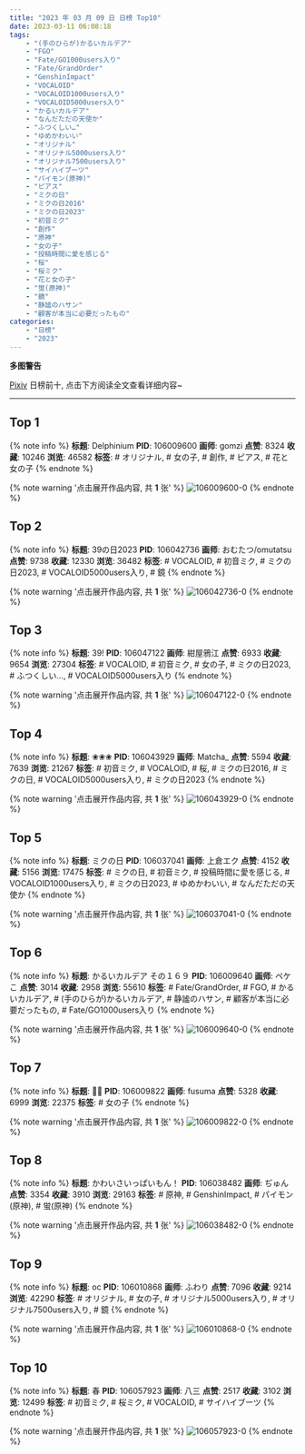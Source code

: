 ```yaml
---
title: "2023 年 03 月 09 日 日榜 Top10"
date: 2023-03-11 06:08:18
tags:
    - "(手のひらが)かるいカルデア"
    - "FGO"
    - "Fate/GO1000users入り"
    - "Fate/GrandOrder"
    - "GenshinImpact"
    - "VOCALOID"
    - "VOCALOID1000users入り"
    - "VOCALOID5000users入り"
    - "かるいカルデア"
    - "なんだただの天使か"
    - "ふつくしい…"
    - "ゆめかわいい"
    - "オリジナル"
    - "オリジナル5000users入り"
    - "オリジナル7500users入り"
    - "サイハイブーツ"
    - "パイモン(原神)"
    - "ピアス"
    - "ミクの日"
    - "ミクの日2016"
    - "ミクの日2023"
    - "初音ミク"
    - "創作"
    - "原神"
    - "女の子"
    - "投稿時間に愛を感じる"
    - "桜"
    - "桜ミク"
    - "花と女の子"
    - "蛍(原神)"
    - "鏡"
    - "静謐のハサン"
    - "顧客が本当に必要だったもの"
categories:
    - "日榜"
    - "2023"
---
```


<i class="fa fa-triangle-exclamation"></i>**多图警告**<i class="fa fa-triangle-exclamation"></i>

[Pixiv](https://www.pixiv.net/) 日榜前十, 点击下方阅读全文查看详细内容~

<!-- more -->

---

## Top 1

{% note info %}
**标题**: Delphinium
**PID**: 106009600 **画师**: gomzi
**点赞**: 8324 **收藏**: 10246 **浏览**: 46582
**标签**: # オリジナル, # 女の子, # 創作, # ピアス, # 花と女の子
{% endnote %}

{% note warning '点击展开作品内容, 共 **1** 张' %}
![106009600-0](https://i.pixiv.re/img-original/img/2023/03/08/00/00/47/106009600_p0.jpg)
{% endnote %}

## Top 2

{% note info %}
**标题**: 39の日2023
**PID**: 106042736 **画师**: おむたつ/omutatsu
**点赞**: 9738 **收藏**: 12330 **浏览**: 36482
**标签**: # VOCALOID, # 初音ミク, # ミクの日2023, # VOCALOID5000users入り, # 鏡
{% endnote %}

{% note warning '点击展开作品内容, 共 **1** 张' %}
![106042736-0](https://i.pixiv.re/img-original/img/2023/03/09/04/00/01/106042736_p0.jpg)
{% endnote %}

## Top 3

{% note info %}
**标题**: 39!
**PID**: 106047122 **画师**: 紺屋鴉江
**点赞**: 6933 **收藏**: 9654 **浏览**: 27304
**标签**: # VOCALOID, # 初音ミク, # 女の子, # ミクの日2023, # ふつくしい…, # VOCALOID5000users入り
{% endnote %}

{% note warning '点击展开作品内容, 共 **1** 张' %}
![106047122-0](https://i.pixiv.re/img-original/img/2023/03/09/10/27/15/106047122_p0.jpg)
{% endnote %}

## Top 4

{% note info %}
**标题**: ❀❀❀
**PID**: 106043929 **画师**: Matcha_
**点赞**: 5594 **收藏**: 7639 **浏览**: 21267
**标签**: # 初音ミク, # VOCALOID, # 桜, # ミクの日2016, # ミクの日, # VOCALOID5000users入り, # ミクの日2023
{% endnote %}

{% note warning '点击展开作品内容, 共 **1** 张' %}
![106043929-0](https://i.pixiv.re/img-original/img/2023/03/09/06/06/06/106043929_p0.jpg)
{% endnote %}

## Top 5

{% note info %}
**标题**: ミクの日
**PID**: 106037041 **画师**: 上倉エク
**点赞**: 4152 **收藏**: 5156 **浏览**: 17475
**标签**: # ミクの日, # 初音ミク, # 投稿時間に愛を感じる, # VOCALOID1000users入り, # ミクの日2023, # ゆめかわいい, # なんだただの天使か
{% endnote %}

{% note warning '点击展开作品内容, 共 **1** 张' %}
![106037041-0](https://i.pixiv.re/img-original/img/2023/03/09/05/48/42/106037041_p0.jpg)
{% endnote %}

## Top 6

{% note info %}
**标题**: かるいカルデア その１６９
**PID**: 106009640 **画师**: ペケこ
**点赞**: 3014 **收藏**: 2958 **浏览**: 55610
**标签**: # Fate/GrandOrder, # FGO, # かるいカルデア, # (手のひらが)かるいカルデア, # 静謐のハサン, # 顧客が本当に必要だったもの, # Fate/GO1000users入り
{% endnote %}

{% note warning '点击展开作品内容, 共 **1** 张' %}
![106009640-0](https://i.pixiv.re/img-original/img/2023/03/08/00/01/02/106009640_p0.png)
{% endnote %}

## Top 7

{% note info %}
**标题**: 🤍💙
**PID**: 106009822 **画师**: fusuma
**点赞**: 5328 **收藏**: 6999 **浏览**: 22375
**标签**: # 女の子
{% endnote %}

{% note warning '点击展开作品内容, 共 **1** 张' %}
![106009822-0](https://i.pixiv.re/img-original/img/2023/03/08/00/03/08/106009822_p0.jpg)
{% endnote %}

## Top 8

{% note info %}
**标题**: かわいさいっぱいもん！
**PID**: 106038482 **画师**: ぢゅん
**点赞**: 3354 **收藏**: 3910 **浏览**: 29163
**标签**: # 原神, # GenshinImpact, # パイモン(原神), # 蛍(原神)
{% endnote %}

{% note warning '点击展开作品内容, 共 **1** 张' %}
![106038482-0](https://i.pixiv.re/img-original/img/2023/03/09/00/24/05/106038482_p0.jpg)
{% endnote %}

## Top 9

{% note info %}
**标题**: oc
**PID**: 106010868 **画师**: ふわり
**点赞**: 7096 **收藏**: 9214 **浏览**: 42290
**标签**: # オリジナル, # 女の子, # オリジナル5000users入り, # オリジナル7500users入り, # 鏡
{% endnote %}

{% note warning '点击展开作品内容, 共 **1** 张' %}
![106010868-0](https://i.pixiv.re/img-original/img/2023/03/08/00/31/37/106010868_p0.jpg)
{% endnote %}

## Top 10

{% note info %}
**标题**: 春
**PID**: 106057923 **画师**: 八三
**点赞**: 2517 **收藏**: 3102 **浏览**: 12499
**标签**: # 初音ミク, # 桜ミク, # VOCALOID, # サイハイブーツ
{% endnote %}

{% note warning '点击展开作品内容, 共 **1** 张' %}
![106057923-0](https://i.pixiv.re/img-original/img/2023/03/09/19/44/38/106057923_p0.png)
{% endnote %}
